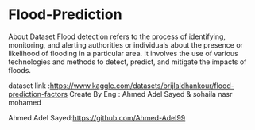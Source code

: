 # Flood-Prediction

About Dataset
Flood detection refers to the process of identifying, monitoring, and alerting authorities or individuals about the presence or likelihood of flooding in a particular area. It involves the use of various technologies and methods to detect, predict, and mitigate the impacts of floods.

dataset link :https://www.kaggle.com/datasets/brijlaldhankour/flood-prediction-factors
Create By Eng : Ahmed Adel Sayed & sohaila nasr mohamed

Ahmed Adel Sayed:https://github.com/Ahmed-Adel99

